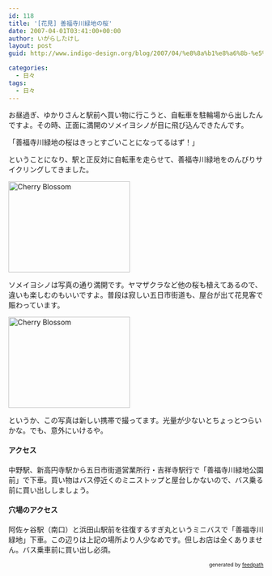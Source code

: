 ```yaml
---
id: 118
title: '[花見] 善福寺川緑地の桜'
date: 2007-04-01T03:41:00+00:00
author: いがらしたけし
layout: post
guid: http://www.indigo-design.org/blog/2007/04/%e8%8a%b1%e8%a6%8b-%e5%96%84%e7%a6%8f%e5%af%ba%e5%b7%9d%e7%b7%91%e5%9c%b0%e3%81%ae%e6%a1%9c/

categories:
  - 日々
tags:
  - 日々
---
```

お昼過ぎ、ゆかりさんと駅前へ買い物に行こうと、自転車を駐輪場から出したんですよ。その時、正面に満開のソメイヨシノが目に飛び込んできたんです。

「善福寺川緑地の桜はきっとすごいことになってるはず！」

ということになり、駅と正反対に自転車を走らせて、善福寺川緑地をのんびりサイクリングしてきました。

[<img src="http://farm1.static.flickr.com/203/440904675_c1e19c7726_m.jpg" alt="Cherry Blossom" height="180" width="240" />](http://www.flickr.com/photos/takeshi81/440904675/ "Photo Sharing")

ソメイヨシノは写真の通り満開です。ヤマザクラなど他の桜も植えてあるので、違いも楽しむのもいいですよ。普段は寂しい五日市街道も、屋台が出て花見客で賑わっています。

[<img src="http://farm1.static.flickr.com/188/440780964_e59c990de4_m.jpg" alt="Cherry Blossom" height="180" width="240" />](http://www.flickr.com/photos/takeshi81/440780964/ "Photo Sharing")

というか、この写真は新しい携帯で撮ってます。光量が少ないとちょっとつらいかな。でも、意外にいけるや。

#### アクセス

中野駅、新高円寺駅から五日市街道営業所行・吉祥寺駅行で「善福寺川緑地公園前」で下車。買い物はバス停近くのミニストップと屋台しかないので、バス乗る前に買い出ししましょう。

#### 穴場のアクセス

阿佐ヶ谷駅（南口）と浜田山駅前を往復するすぎ丸というミニバスで「善福寺川緑地」下車。この辺りは上記の場所より人少なめです。但しお店は全くありません。バス乗車前に買い出し必須。

<div style="text-align: right;font-size: 10px">
  &nbsp;&nbsp;<span>generated by <a href="http://feedpath.jp">feedpath</a></span>
</div>
